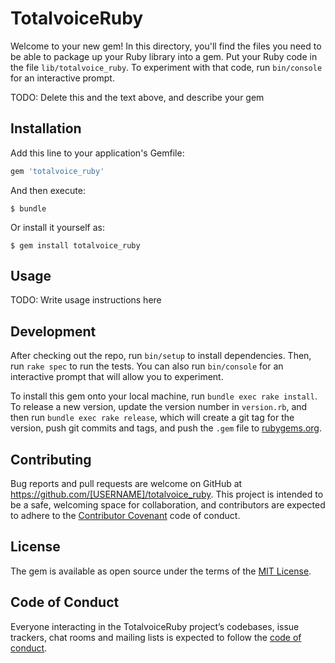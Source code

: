 # TotalvoiceRuby

Welcome to your new gem! In this directory, you'll find the files you need to be able to package up your Ruby library into a gem. Put your Ruby code in the file `lib/totalvoice_ruby`. To experiment with that code, run `bin/console` for an interactive prompt.

TODO: Delete this and the text above, and describe your gem

## Installation

Add this line to your application's Gemfile:

```ruby
gem 'totalvoice_ruby'
```

And then execute:

    $ bundle

Or install it yourself as:

    $ gem install totalvoice_ruby

## Usage

TODO: Write usage instructions here

## Development

After checking out the repo, run `bin/setup` to install dependencies. Then, run `rake spec` to run the tests. You can also run `bin/console` for an interactive prompt that will allow you to experiment.

To install this gem onto your local machine, run `bundle exec rake install`. To release a new version, update the version number in `version.rb`, and then run `bundle exec rake release`, which will create a git tag for the version, push git commits and tags, and push the `.gem` file to [rubygems.org](https://rubygems.org).

## Contributing

Bug reports and pull requests are welcome on GitHub at https://github.com/[USERNAME]/totalvoice_ruby. This project is intended to be a safe, welcoming space for collaboration, and contributors are expected to adhere to the [Contributor Covenant](http://contributor-covenant.org) code of conduct.

## License

The gem is available as open source under the terms of the [MIT License](https://opensource.org/licenses/MIT).

## Code of Conduct

Everyone interacting in the TotalvoiceRuby project’s codebases, issue trackers, chat rooms and mailing lists is expected to follow the [code of conduct](https://github.com/[USERNAME]/totalvoice_ruby/blob/master/CODE_OF_CONDUCT.md).
